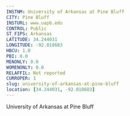 ```yaml
---
INSTNM: University of Arkansas at Pine Bluff
CITY: Pine Bluff
INSTURL: www.uapb.edu
CONTROL: Public
ST_FIPS: Arkansas
LATITUDE: 34.244031
LONGITUDE: -92.018683
HBCU: 1.0
PBI: 0.0
MENONLY: 0.0
WOMENONLY: 0.0
RELAFFIL: Not reported
CURROPER: 1
slug: university-of-arkansas-at-pine-bluff
location: [34.244031, -92.018683]
---
```

University of Arkansas at Pine Bluff